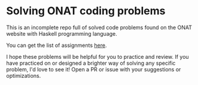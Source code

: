 # Solving ONAT coding problems

This is an incomplete repo full of solved code problems found on the ONAT website with Haskell programming language.

You can get the list of assignments [here](https://metod.onat.edu.ua/download/153).

I hope these problems will be helpful for you to practice and review. If you have practiced on or designed a brighter way of solving any specific problem, I'd love to see it! Open a PR or issue with your suggestions or optimizations.
